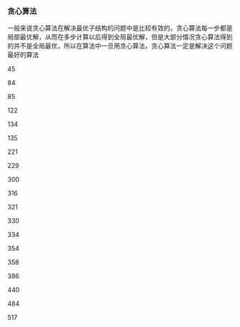 ### 贪心算法

一般来说贪心算法在解决最优子结构的问题中是比较有效的，贪心算法每一步都是局部最优解，从而在多步计算以后得到全局最优解，但是大部分情况贪心算法得到的并不是全局最优，所以在算法中一旦用贪心算法，贪心算法一定是解决这个问题最好的算法



45

84

85

122

134

135

221

229

300

316

321

330

334

354

358

386

440

484

517

